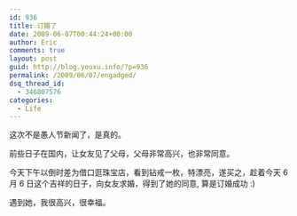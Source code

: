 ```yaml
---
id: 936
title: 订婚了
date: 2009-06-07T00:44:24+00:00
author: Eric
comments: true
layout: post
guid: http://blog.youxu.info/?p=936
permalink: /2009/06/07/engadged/
dsq_thread_id:
  - 346807576
categories:
  - Life
---
```

这次不是愚人节新闻了，是真的。

前些日子在国内，让女友见了父母，父母非常高兴，也非常同意。

今天下午以倒时差为借口逛珠宝店，看到钻戒一枚，特漂亮，遂买之，趁着今天 6 月 6 日这个吉祥的日子，向女友求婚，得到了她的同意, 算是订婚成功 :)

遇到她，我很高兴，很幸福。
